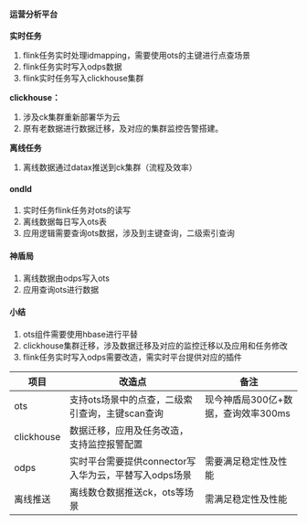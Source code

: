 #### **运营分析平台**
**实时任务**
1. flink任务实时处理idmapping，需要使用ots的主键进行点查场景
2. flink任务实时写入odps数据
3. flink实时任务写入clickhouse集群

**clickhouse：**
1. 涉及ck集群重新部署华为云
2. 原有老数据进行数据迁移，及对应的集群监控告警搭建。

**离线任务**
1. 离线数据通过datax推送到ck集群（流程及效率）
#### **ondId**
1. 实时任务flink任务对ots的读写
2. 离线数据每日写入ots表
3. 应用逻辑需要查询ots数据，涉及到主键查询，二级索引查询
#### 神盾局
1. 离线数据由odps写入ots
2. 应用查询ots进行数据
#### 小结
1. ots组件需要使用hbase进行平替
2. clickhouse集群迁移，涉及数据迁移及对应的监控迁移以及应用和任务修改
3. flink任务实时写入odps需要改造，需实时平台提供对应的插件

| 项目       | 改造点                                                | 备注                                |
| ---------- | ----------------------------------------------------- | ----------------------------------- |
| ots        | 支持ots场景中的点查，二级索引查询，主键scan查询       | 现今神盾局300亿+数据，查询效率300ms |
| clickhouse | 数据迁移，应用及任务改造，支持监控报警配置            |                                     |
| odps       | 实时平台需要提供connector写入华为云，平替写入odps场景 | 需要满足稳定性及性能                |
| 离线推送   | 离线数仓数据推送ck，ots等场景                         | 需满足稳定性及性能                                    |
